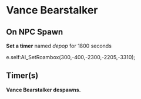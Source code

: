 # Vance Bearstalker


## On NPC Spawn

**Set a timer** named *depop* for 1800 seconds

e.self:AI_SetRoambox(300,-400,-2300,-2205,-3310);


## Timer(s)

**Vance Bearstalker despawns.**